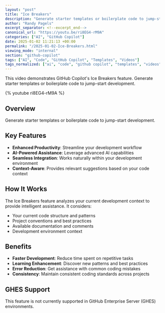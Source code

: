 ```yaml
---
layout: "post"
title: "Ice Breakers"
description: "Generate starter templates or boilerplate code to jump-start development."
author: "Randy Pagels"
excerpt_separator: <!--excerpt_end-->
canonical_url: "https://youtu.be/ri8EG4-rM9A"
categories: ["AI", "GitHub Copilot"]
date: 2025-01-02 11:21:13 +00:00
permalink: "/2025-01-02-Ice-Breakers.html"
viewing_mode: "internal"
section: "github-copilot"
tags: ["AI", "Code", "GitHub Copilot", "Templates", "Videos"]
tags_normalized: ["ai", "code", "github copilot", "templates", "videos"]
---
```


This video demonstrates GitHub Copilot's Ice Breakers feature. Generate starter templates or boilerplate code to jump-start development.<!--excerpt_end-->

{% youtube ri8EG4-rM9A %}

## Overview

Generate starter templates or boilerplate code to jump-start development.

## Key Features

- **Enhanced Productivity**: Streamline your development workflow
- **AI-Powered Assistance**: Leverage advanced AI capabilities
- **Seamless Integration**: Works naturally within your development environment
- **Context-Aware**: Provides relevant suggestions based on your code context

## How It Works

The Ice Breakers feature analyzes your current development context to provide intelligent assistance. It considers:

- Your current code structure and patterns
- Project conventions and best practices
- Available documentation and comments
- Development environment context

## Benefits

- **Faster Development**: Reduce time spent on repetitive tasks
- **Learning Enhancement**: Discover new patterns and best practices
- **Error Reduction**: Get assistance with common coding mistakes
- **Consistency**: Maintain consistent coding standards across projects

## GHES Support

This feature is not currently supported in GitHub Enterprise Server (GHES) environments.
